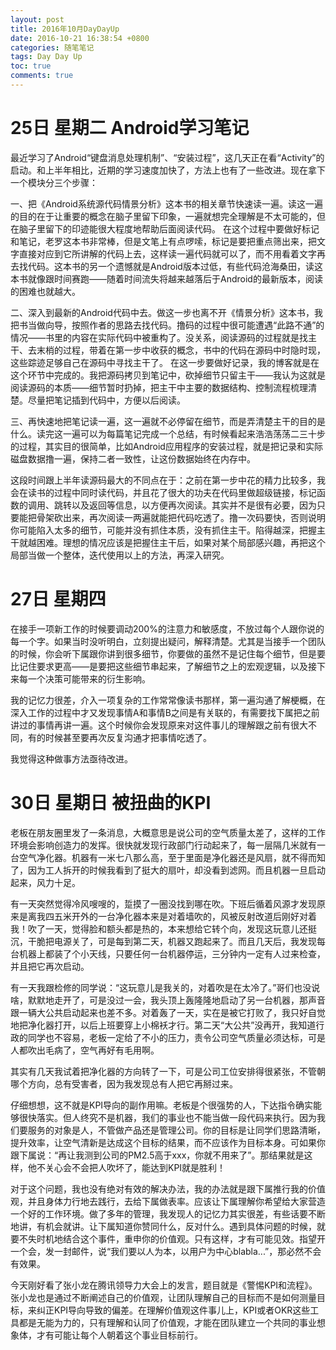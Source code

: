 ```yaml
---
layout: post
title: 2016年10月DayDayUp
date: 2016-10-21 16:38:54 +0800
categories: 随笔笔记
tags: Day Day Up
toc: true
comments: true
---
```

# 25日 星期二 Android学习笔记
最近学习了Android“键盘消息处理机制”、“安装过程”，这几天正在看“Activity”的启动。和上半年相比，近期的学习速度加快了，方法上也有了一些改进。现在拿下一个模块分三个步骤：

一、把《Android系统源代码情景分析》这本书的相关章节快速读一遍。读这一遍的目的在于让重要的概念在脑子里留下印象，一遍就想完全理解是不太可能的，但在脑子里留下的印迹能很大程度地帮助后面阅读代码。
在这个过程中要做好标记和笔记，老罗这本书非常棒，但是文笔上有点啰嗦，标记是要把重点筛出来，把文字直接对应到它所讲解的代码上去，这样读一遍代码就可以了，而不用看着文字再去找代码。这本书的另一个遗憾就是Android版本过低，有些代码沧海桑田，读这本书就像跟时间赛跑——随着时间流失将越来越落后于Android的最新版本，阅读的困难也就越大。

二、深入到最新的Android代码中去。做这一步也离不开《情景分析》这本书，我把书当做向导，按照作者的思路去找代码。撸码的过程中很可能遭遇“此路不通”的情况——书里的内容在实际代码中被重构了。没关系，阅读源码的过程就是找主干、去末梢的过程，带着在第一步中收获的概念，书中的代码在源码中时隐时现，这些踪迹足够自己在源码中寻找主干了。
在这一步要做好记录，我的博客就是在这个环节中完成的。我把源码拷贝到笔记中，砍掉细节只留主干——我认为这就是阅读源码的本质——细节暂时扔掉，把主干中主要的数据结构、控制流程梳理清楚。尽量把笔记插到代码中，方便以后阅读。

三、再快速地把笔记读一遍，这一遍就不必停留在细节，而是弄清楚主干的目的是什么。读完这一遍可以为每篇笔记完成一个总结，有时候看起来浩浩荡荡二三十步的过程，其实目的很简单，比如Android应用程序的安装过程，就是把记录和实际磁盘数据撸一遍，保持二者一致性，让这份数据始终在内存中。

这段时间跟上半年读源码最大的不同点在于：之前在第一步中花的精力比较多，我会在读书的过程中同时读代码，并且花了很大的功夫在代码里做超级链接，标记函数的调用、跳转以及返回等信息，以方便再次阅读。其实并不是很有必要，因为只要能把骨架砍出来，再次阅读一两遍就能把代码吃透了。撸一次码要快，否则说明你可能陷入太多的细节，可能并没有抓住本质，没有抓住主干。陷得越深，把握主干就越困难。理想的情况应该是把握住主干后，如果对某个局部感兴趣，再把这个局部当做一个整体，迭代使用以上的方法，再深入研究。

# 27日 星期四 
在接手一项新工作的时候要调动200%的注意力和敏感度，不放过每个人跟你说的每一个字。如果当时没听明白，立刻提出疑问，解释清楚。尤其是当接手一个团队的时候，你会听下属跟你讲到很多细节，你要做的虽然不是记住每个细节，但是要比记住要求更高——是要把这些细节串起来，了解细节之上的宏观逻辑，以及接下来每一个决策可能带来的衍生影响。

我的记忆力很差，介入一项复杂的工作常常像读书那样，第一遍沟通了解梗概，在深入工作的过程中才又发现事情A和事情B之间是有关联的，有需要找下属把之前讲过的事情再讲一遍。这个时候你会发现原来对这件事儿的理解跟之前有很大不同，有的时候甚至要再次反复沟通才把事情吃透了。

我觉得这种做事方法亟待改进。

# 30日 星期日 被扭曲的KPI
老板在朋友圈里发了一条消息，大概意思是说公司的空气质量太差了，这样的工作环境会影响创造力的发挥。很快就发现行政部门行动起来了，每一层隔几米就有一台空气净化器。机器有一米七八那么高，至于里面是净化器还是风扇，就不得而知了，因为工人拆开的时候我看到了挺大的扇叶，却没看到滤网。而且机器一旦启动起来，风力十足。

有一天突然觉得冷风嗖嗖的，踅摸了一圈没找到哪在吹。下班后循着风源才发现原来是离我四五米开外的一台净化器本来是对着墙吹的，风被反射改道后刚好对着我！吹了一天，觉得脸和额头都是热的，本来想给它转个向，发现这玩意儿还挺沉，干脆把电源关了，可是每到第二天，机器又跑起来了。而且几天后，我发现每台机器上都装了个小天线，只要任何一台机器停运，三分钟内一定有人过来检查，并且把它再次启动。

有一天我跟检修的同学说：“这玩意儿是我关的，对着吹是在太冷了。”哥们也没说啥，默默地走开了，可是没过一会，我头顶上轰隆隆地启动了另一台机器，那声音跟一辆大公共启动起来也差不多。对着轰了一天，实在是被它打败了，我只好自觉地把净化器打开，以后上班要穿上小棉袄才行。第二天“大公共”没再开，我知道行政的同学也不容易，老板一定给了不小的压力，责令公司空气质量必须达标，可是人都吹出毛病了，空气再好有毛用啊。

其实有几天我试着把净化器的方向转了一下，可是公司工位安排得很紧张，不管朝哪个方向，总有受害者，因为我发现总有人把它再掰过来。

仔细想想，这不就是KPI导向的副作用嘛。老板是个很强势的人，下达指令确实能够很快落实。但人终究不是机器，我们的事业也不能当做一段代码来执行。因为我们要服务的对象是人，不管做产品还是管理公司。你的目标是让同学们思路清晰，提升效率，让空气清新是达成这个目标的结果，而不应该作为目标本身。可如果你跟下属说：“再让我测到公司的PM2.5高于xxx，你就不用来了”。那结果就是这样，他不关心会不会把人吹坏了，能达到KPI就是胜利！

对于这个问题，我也没有绝对有效的解决办法，我的办法就是跟下属推行我的价值观，并且身体力行地去践行，去给下属做表率。应该让下属理解你希望给大家营造一个好的工作环境。做了多年的管理，我发现人的记忆力其实很差，有些话要不断地讲，有机会就讲。让下属知道你赞同什么，反对什么。遇到具体问题的时候，就要不失时机地结合这个事件，重申你的价值观。只有这样，才有可能见效。指望开一个会，发一封邮件，说“我们要以人为本，以用户为中心blabla...”，那必然不会有效果。

今天刚好看了张小龙在腾讯领导力大会上的发言，题目就是《警惕KPI和流程》。张小龙也是通过不断阐述自己的价值观，让团队理解自己的目标而不是如何测量目标，来纠正KPI导向导致的偏差。在理解价值观这件事儿上，KPI或者OKR这些工具都是无能为力的，只有理解和认同了价值观，才能在团队建立一个共同的事业想象体，才有可能让每个人朝着这个事业目标前行。







